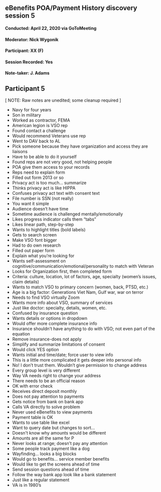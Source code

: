 ## eBenefits POA/Payment History discovery session 5
#### Conducted: April 22, 2020 via GoToMeeting
#### Moderator: Nick Wygonik
#### Participant: XX (F)
#### Session Recorded: Yes
#### Note-taker: J. Adams
## Participant 5

[ NOTE: Raw notes are unedited; some cleanup required ]

- Navy for four years
- Son in military
- Worked as contractor, FEMA
- American legion is VSO rep
- Found contact a challenge
- Would recommend Veterans use rep
- Went to DAV back to AL
- Pick someone because they have organization and access they are liaisons
- Have to be able to do it yourself
- Found reps are not very good, not helping people
- POA give them access to your records
- Reps need to explain form
- Filled out form 2013 or so
- Privacy act is too much… summarize
- Thinks privacy act is like HIPPA
- Confuses privacy act text with consent text
- File number is SSN (not really)
- You want it simple
- Audience doesn’t have time
- Sometime audience is challenged mentally/emotionally
- Likes progress indicator calls them “tabs”
- Likes linear path, step-by-step
- Wants to highlight titles (bold labels)
- Gets to search screen
- Make VSO font bigger
- Had to do own research
- Filled out paper form
- Explain what you’re looking for 
- Wants self-assessment on cognitive/communication/emotional/personality to match with Veteran
- Looks for Organization first, then completed form
- Criteria: culture, location, lot of factors, age, specialty (women’s issues, claim details)
- Wants to match VSO to primary concern (women, back, PTSD, etc.)
- Age is a big factor: Generations Viet Nam, Gulf war, war on terror
- Needs to find VSO virtually Zoom
- Wants more info about VSO, summary of services
- Just like doctor: specialty, details, women, etc.
- Confused by insurance question
- Wants details or options in dropdown
- Would offer more complete insurance info
- Insurance shouldn’t have anything to do with VSO; not even part of the equation
- Remove insurance-does not apply
- Simplify and summarize limitations of consent
- Would click YES option
- Wants initial and time/date; force user to view info
- This is a little more complicated it gets deeper into personal info
- No! I don’t trust them. Wouldn’t give permission to change address
- Every group level is very different
- Way VA needs right to change your address
- There needs to be an official reason
- OK with error check
- Receives direct deposit monthly
- Does not pay attention to payments
- Gets notice from bank on bank app
- Calls VA directly to solve problem
- Never used eBenefits to view payments
- Payment table is OK
- Wants to use table like excel
- Want to query date but changes to sort…
- Doesn't know why amounts would be different
- Amounts are all the same for P
- Never looks at range; doesn’t pay any attention
- Some people track payment like a dog
- Wayfinding… looks a big blocks
- Would go to benefits… service member benefits
- Would like to get the screens ahead of time
- Send session questions ahead of time
- Follow the way bank app look like a bank statement
- Just like a regular statement
- VA is in 1980’s
